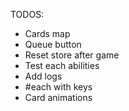 TODOS:
- Cards map
- Queue button
- Reset store after game
- Test each abilities
- Add logs
- #each with keys
- Card animations
